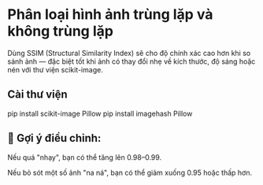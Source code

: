 # Phân loại hình ảnh trùng lặp và không trùng lặp

Dùng SSIM (Structural Similarity Index) sẽ cho độ chính xác cao hơn khi so sánh ảnh — đặc biệt tốt khi ảnh có thay đổi nhẹ về kích thước, độ sáng hoặc nén với thư viện scikit-image.
## Cài thư viện
pip install scikit-image Pillow
pip install imagehash Pillow

## 🧪 Gợi ý điều chỉnh:
  Nếu quá "nhạy", bạn có thể tăng lên 0.98–0.99.

  Nếu bỏ sót một số ảnh "na ná", bạn có thể giảm xuống 0.95 hoặc thấp hơn.
